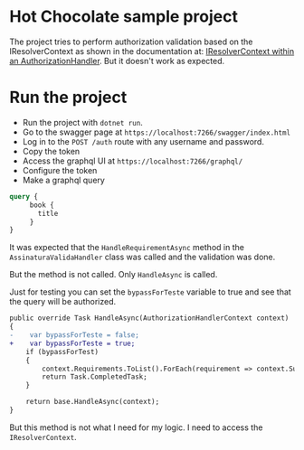 # Hot Chocolate sample project

The project tries to perform authorization validation based on the IResolverContext as shown in the documentation at: [IResolverContext within an AuthorizationHandler](https://chillicream.com/docs/hotchocolate/v13/security/authorization/#iresolvercontext-within-an-authorizationhandler).
But it doesn't work as expected.

# Run the project

- Run the project with `dotnet run`.
- Go to the swagger page at `https://localhost:7266/swagger/index.html`
- Log in to the `POST /auth` route with any username and password.
- Copy the token
- Access the graphql UI at `https://localhost:7266/graphql/`
- Configure the token
- Make a graphql query
``` graphql
query {
     book {
       title
     }
}
```

It was expected that the `HandleRequirementAsync` method in the `AssinaturaValidaHandler` class was called and the validation was done.

But the method is not called. Only `HandleAsync` is called.

Just for testing you can set the `bypassForTeste` variable to true and see that the query will be authorized.
```diff
public override Task HandleAsync(AuthorizationHandlerContext context)
{
-    var bypassForTeste = false;
+    var bypassForTeste = true;
    if (bypassForTest)
    {
        context.Requirements.ToList().ForEach(requirement => context.Succeed(requirement));
        return Task.CompletedTask;
    }

    return base.HandleAsync(context);
}
```

But this method is not what I need for my logic. I need to access the `IResolverContext`.